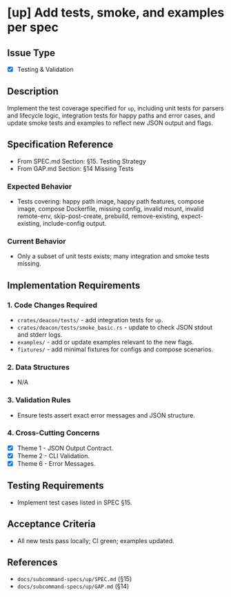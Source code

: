# [up] Add tests, smoke, and examples per spec

<!-- Suggested labels: subcommand: up, type: enhancement, priority: high, scope: medium -->

## Issue Type
- [x] Testing & Validation

## Description
Implement the test coverage specified for `up`, including unit tests for parsers and lifecycle logic, integration tests for happy paths and error cases, and update smoke tests and examples to reflect new JSON output and flags.

## Specification Reference
- From SPEC.md Section: §15. Testing Strategy
- From GAP.md Section: §14 Missing Tests

### Expected Behavior
- Tests covering: happy path image, happy path features, compose image, compose Dockerfile, missing config, invalid mount, invalid remote-env, skip-post-create, prebuild, remove-existing, expect-existing, include-config output.

### Current Behavior
- Only a subset of unit tests exists; many integration and smoke tests missing.

## Implementation Requirements

### 1. Code Changes Required
- `crates/deacon/tests/` - add integration tests for `up`.
- `crates/deacon/tests/smoke_basic.rs` - update to check JSON stdout and stderr logs.
- `examples/` - add or update examples relevant to the new flags.
- `fixtures/` - add minimal fixtures for configs and compose scenarios.

### 2. Data Structures
- N/A

### 3. Validation Rules
- Ensure tests assert exact error messages and JSON structure.

### 4. Cross-Cutting Concerns
- [x] Theme 1 - JSON Output Contract.
- [x] Theme 2 - CLI Validation.
- [x] Theme 6 - Error Messages.

## Testing Requirements
- Implement test cases listed in SPEC §15.

## Acceptance Criteria
- All new tests pass locally; CI green; examples updated.

## References
- `docs/subcommand-specs/up/SPEC.md` (§15)
- `docs/subcommand-specs/up/GAP.md` (§14)
